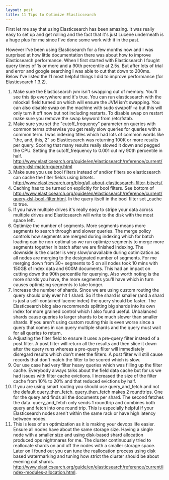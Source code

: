 ```yaml
---
layout: post
title: 11 Tips to Optimize Elasticsearch
---
```


First let me say that using Elasticsearch has been amazing. It was really easy to set up and get rolling and the fact that it's just Lucene underneath is a huge plus for me since I've done some work with it in the past.

However I've been using Elasticsearch for a few months now and I was surprised at how little documentation there was about how to improve Elasticsearch performance. When I first started with Elasticsearch I fought query times of 1s or more and a 90th percentile at 2.5s. But after lots of trial and error and google searching I was able to cut that down to 200ms. Below I've listed the 11 most helpful things I did to improve performance (for Elasticsearch 1.3.2).

1. Make sure the Elasticsearch jvm isn't swapping out of memory. You'll see this tip everywhere and it's true. You can run elasticsearch with the mlockall field turned on which will ensure the JVM isn't swapping. You can also disable swap on the machine with sudo swapoff -a but this will only turn it off now but not including restarts. To disable swap on restart make sure you remove the swap keyword from /etc/fstab.
2. Make sure you set the "cutoff_frequency" parameter on queries with common terms otherwise you get really slow queries for queries with a common term. I was indexing titles which had lots of common words like "the, and, this, 2" so Elasticsearch was returning 100K or more results per query. Scoring that many results really slowed it down and pegged the CPU. Setting the cutoff_frequency to 0.001 cut my 90th percentile in half.  http://www.elasticsearch.org/guide/en/elasticsearch/reference/current/query-dsl-match-query.html
3. Make sure you use bool filters instead of and/or filters so elasticsearch can cache the filter fields using bitsets. http://www.elasticsearch.org/blog/all-about-elasticsearch-filter-bitsets/.
4. Caching has to be turned on explicitly for bool filters. See bottom of http://www.elasticsearch.org/guide/en/elasticsearch/reference/current/query-dsl-bool-filter.html. In the query itself in the bool filter set _cache to true.
5. If you have multiple drives it's really easy to stripe your data across multiple drives and Elasticsearch will write to the disk with the most space left.
6. Optimize the number of segments. More segments means more segments to search through and slower queries. The merge policy controls how segments are merged during indexing which for batch loading can be non-optimal so we run optimize segments to merge more segments together in batch after we are finished indexing. The downside is the cluster is very slow/unavailable during optimization as all nodes are merging to the designated number of segments. For me merging down from 30+ segments to 5 on all nodes took 10 mins with 150GB of index data and 600M documents. This had an impact on cutting down the 90th percentile for querying. Also worth noting is the more shards you have, the more segments you'll have which in turn causes optimizing segments to take longer.
7. Increase the number of shards. Since we are using custom routing the query should only ever hit 1 shard. So if the shard is smaller (and a shard is just a self-contained lucene index) the query should be faster. 
The Elasticsearch blog also recommends splitting big shards into its own index for more grained control which I also found useful. Unbalanced shards cause queries to larger shards to be much slower than smaller shards. If you aren't using custom routing this is even worse since a query that comes in can query multiple shards and the query must wait for all queries to return. 
8. Adjusting the filter field to ensure it uses a pre-query filter instead of a post filter. A post filter will return all the results and then slice it down after the query runs whereas a pre-query filter will immediately disregard results which don't meet the filters. A post filter will still cause records that don't match the filter to be scored which is slow.
9. Our use case had very filter heavy queries which was filling up the filter cache. Everybody always talks about the field data cache but for us we had issues with filter cache evictions. I increased the size of the filter cache from 10% to 20% and that reduced evictions by half.
10. If you are using smart routing you should use query_and_fetch and not the default query_then_fetch. query_then_fetch makes 2 roundtrips. One for the query and finds all the documents per shard. The second fetches the data. query_and_fetch only sends 1 roundtrip and combines both query and fetch into one round trip. This is especially helpful if your Elasticsearch nodes aren't within the same rack or have high latency between nodes.
11. This is less of an optimization as it is making your devops life easier. Ensure all nodes have about the same storage size. Having a single node with a smaller size and using disk-based shard allocation produced ops nightmares for me. The cluster continuously tried to reallocate shards on and off the nodes with a smaller storage space. Later on I found out you can tune the reallocation process using disk based watermarking and tuning how strict the cluster should be about evening out shards. http://www.elasticsearch.org/guide/en/elasticsearch/reference/current/index-modules-allocation.html. 
